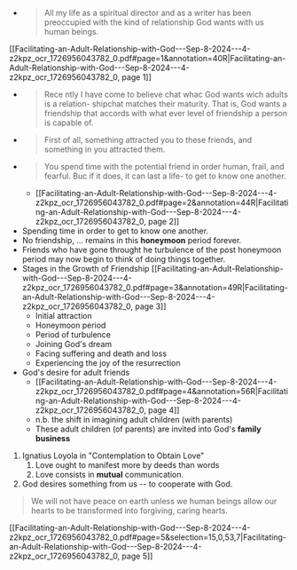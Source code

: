 - > All my life as a spiritual director  and as a writer has been preoccupied with the kind of relationship God wants with us human beings.

[[Facilitating-an-Adult-Relationship-with-God---Sep-8-2024---4-z2kpz_ocr_1726956043782_0.pdf#page=1&annotation=40R|Facilitating-an-Adult-Relationship-with-God---Sep-8-2024---4-z2kpz_ocr_1726956043782_0, page 1]]

- > Rece ntly I have come to believe chat whac God wants wich adults is a relation- shipchat matches their maturity. That is, God wants a friendship that accords with what ever level of friendship a person is capable of.
- > First of all, something attracted  you to these  friends, and something in you attracted them.
- > You spend time with the potential friend in order human, frail, and fearful. Buc if it does, it can last a life- to get to know one another.
	- [[Facilitating-an-Adult-Relationship-with-God---Sep-8-2024---4-z2kpz_ocr_1726956043782_0.pdf#page=2&annotation=44R|Facilitating-an-Adult-Relationship-with-God---Sep-8-2024---4-z2kpz_ocr_1726956043782_0, page 2]]
- Spending time in order to get to know one another.
- No friendship, ... remains in this **honeymoon** period forever.
- Friends who have gone throught he turbulence of the post honeymoon period may now begin to think of doing things together.
- Stages in the Growth of Friendship [[Facilitating-an-Adult-Relationship-with-God---Sep-8-2024---4-z2kpz_ocr_1726956043782_0.pdf#page=3&annotation=49R|Facilitating-an-Adult-Relationship-with-God---Sep-8-2024---4-z2kpz_ocr_1726956043782_0, page 3]]
	- Initial attraction
	- Honeymoon period
	- Period of turbulence
	- Joining God's dream
	- Facing suffering and death and loss
	- Experiencing the joy of the resurrection
- God's desire for adult friends
	- [[Facilitating-an-Adult-Relationship-with-God---Sep-8-2024---4-z2kpz_ocr_1726956043782_0.pdf#page=4&annotation=56R|Facilitating-an-Adult-Relationship-with-God---Sep-8-2024---4-z2kpz_ocr_1726956043782_0, page 4]]
	- n.b. the shift in imagining adult children (with parents) 
	- These adult children (of parents) are invited into God's **family business**
1. Ignatius Loyola in "Contemplation to Obtain Love"
	1. Love ought to manifest more by deeds than words
	2. Love consists in **mutual** communication.
2. God desires something from us -- to cooperate with God.

> We will not have peace on earth unless we human beings allow our hearts to be transformed into forgiving, caring hearts.

[[Facilitating-an-Adult-Relationship-with-God---Sep-8-2024---4-z2kpz_ocr_1726956043782_0.pdf#page=5&selection=15,0,53,7|Facilitating-an-Adult-Relationship-with-God---Sep-8-2024---4-z2kpz_ocr_1726956043782_0, page 5]]
